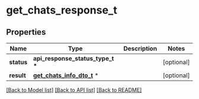 # get_chats_response_t

## Properties
Name | Type | Description | Notes
------------ | ------------- | ------------- | -------------
**status** | **api_response_status_type_t \*** |  | [optional] 
**result** | [**get_chats_info_dto_t**](get_chats_info_dto.md) \* |  | [optional] 

[[Back to Model list]](../README.md#documentation-for-models) [[Back to API list]](../README.md#documentation-for-api-endpoints) [[Back to README]](../README.md)


